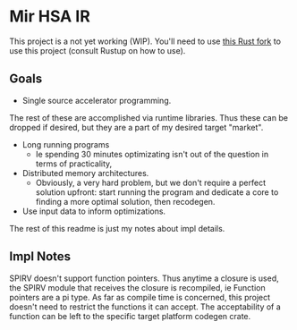# Mir HSA IR

This project is a not yet working (WIP). You'll need to use 
[this Rust fork](https://github.com/DiamondLovesYou/rust) 
to use this project (consult Rustup on how to use).

## Goals

* Single source accelerator programming.

The rest of these are accomplished via runtime libraries. Thus 
these can be dropped if desired, but they are a part of my desired 
target "market".

* Long running programs 
  * Ie spending 30 minutes optimizating isn't out of the question 
  in terms of practicality,
* Distributed memory architectures.
  * Obviously, a very hard problem, but we don't require a perfect 
  solution upfront: start running the program and dedicate a core 
  to finding a more optimal solution, then recodegen.
* Use input data to inform optimizations.

The rest of this readme is just my notes about impl details.

## Impl Notes

SPIRV doesn't support function pointers. Thus anytime a closure is used,
the SPIRV module that receives the closure is recompiled, ie Function 
pointers are a pi type. As far as compile time is concerned, 
this project doesn't need to restrict the functions it can accept. 
The acceptability of a function can be left to the specific target 
platform codegen crate. 

